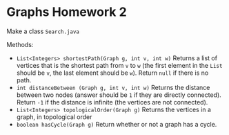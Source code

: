 # Graphs Homework 2

Make a class `Search.java`

Methods:
- `List<Integers> shortestPath(Graph g, int v, int w)` Returns a list of vertices that is the shortest path from `v` to `w` (the first element in the `List` should be `v`, the last element should be `w`). Return `null` if there is no path.
- `int distanceBetween (Graph g, int v, int w)` Returns the distance between two nodes (answer should be `1` if they are directly connected). Return `-1` if the distance is infinite (the vertices are not connected).
- `List<Integers> topologicalOrder(Graph g)` Returns the vertices in a graph, in topological order
- `boolean hasCycle(Graph g)` Return whether or not a graph has a cycle.
